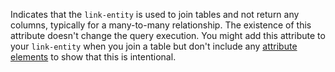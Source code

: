 Indicates that the `link-entity` is used to join tables and not return any columns, typically for a many-to-many relationship. The existence of this attribute doesn't change the query execution. You might add this attribute to your `link-entity` when you join a table but don't include any [attribute elements](../attribute.md) to show that this is intentional.